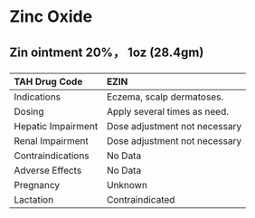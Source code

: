 # Zinc Oxide

## Zin ointment 20%， 1oz (28.4gm)

##### 

| TAH Drug Code      | EZIN                          |
|:-------------------|:------------------------------|
| Indications        | Eczema, scalp dermatoses.     |
| Dosing             | Apply several times as need.  |
| Hepatic Impairment | Dose adjustment not necessary |
| Renal Impairment   | Dose adjustment not necessary |
| Contraindications  | No Data                       |
| Adverse Effects    | No Data                       |
| Pregnancy          | Unknown                       |
| Lactation          | Contraindicated               |

